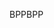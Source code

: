 <span data-ttu-id="b0af1-101">BPP</span><span class="sxs-lookup"><span data-stu-id="b0af1-101">BPP</span></span>